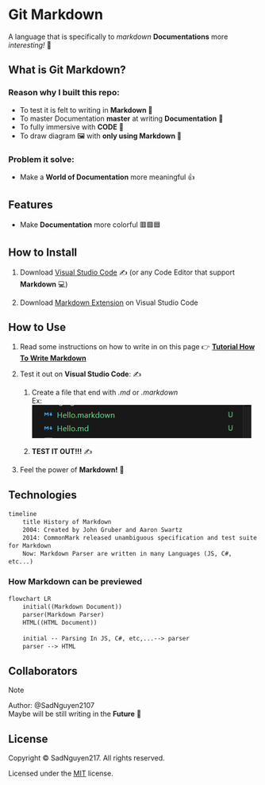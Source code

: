# Git Markdown
A language that is specifically to *markdown* **Documentations** more *interesting!* :art:

## What is Git Markdown?
### Reason why I built this repo:
- To test it is felt to writing in **Markdown :book:** 
- To master Documentation **master** at writing **Documentation** :open_book:
- To fully immersive with **CODE** :t-rex:
- To draw diagram :framed_picture: with **only using Markdown :art:**

### Problem it solve:
- Make a **World of Documentation** more meaningful :+1: 

## Features
- Make **Documentation** more colorful :red_square::green_square::blue_square:

## How to Install
1. Download [Visual Studio Code](https://code.visualstudio.com/) :writing_hand: (or any Code Editor that support **Markdown** :computer:)
   
2. Download [Markdown Extension](bierner.github-markdown-preview) on Visual Studio Code

## How to Use 
1. Read some instructions on how to write in on this page :point_right: **[Tutorial How To Write Markdown](https://docs.github.com/en/get-started/writing-on-github/getting-started-with-writing-and-formatting-on-github/basic-writing-and-formatting-syntax)**
   
2. Test it out on **Visual Studio Code**: :writing_hand:
   
    1. Create a file that end with *.md* or *.markdown* <br>
    Ex: ![markdown-file-name](markdown-file-name.png)

    2. **TEST IT OUT!!!** :writing_hand:
   
3. Feel the power of **Markdown!** :100:

## Technologies
```mermaid 
timeline 
    title History of Markdown
    2004: Created by John Gruber and Aaron Swartz 
    2014: CommonMark released unambiguous specification and test suite for Markdown
    Now: Markdown Parser are written in many Languages (JS, C#, etc...)  

```

### How Markdown can be previewed
``` mermaid 
flowchart LR
    initial((Markdown Document))
    parser(Markdown Parser)
    HTML((HTML Document))

    initial -- Parsing In JS, C#, etc,...--> parser 
    parser --> HTML
```

## Collaborators
> [!NOTE] 
> Author: @SadNguyen2107 <br>
> Maybe will be still writing in the **Future** :compass:

## License
Copyright :copyright: SadNguyen217. All rights reserved.

Licensed under the [MIT](LICENSE) license.